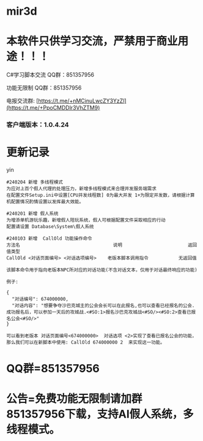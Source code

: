 # mir3d
# 本软件只供学习交流，严禁用于商业用途！！！
C#学习脚本交流 QQ群：851357956

功能无限制 QQ群：851357956

电报交流群: [https://t.me/+nMCinuLwcZY3YzZl](https://t.me/+PpoCMDDlr3VhZTM9)

### 客户端版本：1.0.4.24

# 更新记录
yin

```shell
#240204 新增 多线程模式
为应对上百个假人代理的处理压力，新增多线程模式来合理并发服务端需求
在配置文件Setup.ini中设置[CPU并发线程数] 0为最大并发 1+为限定并发数，请根据计算机配置情况酌情设置以发挥最大效能。
```

```shell
#240201 新增 假人系统
为增添单机游玩乐趣，新增假人陪玩系统，假人可根据配置文件采取相应的行动
配置请设置 Database\System\假人系统
```

```shell
#240103 新增  CallOld 功能操作命令
方法名                                  说明                        返回值类型 
CallOld <对话页面编号> <对话选项编号>    老版本脚本调用指令           无返回值

该脚本命令用于指向老版本NPC所对应的对话功能(不含对话文本，仅用于对话最终响应的功能)

例子:

{
  "对话编号": 674000000,
  "对话内容": "想要争夺沙巴克城主的公会会长可以在此报名,也可以查看已经报名的公会.成功报名后，可以参加一天后的攻城战.<#SO:1>报名沙巴克攻城战<#SO/><#SO:2>查看已报名公会<#SO/>"
}

可以看到老版本 对话页面编号<674000000>  对话选项 <2>实现了查看已报名公会的功能，那么我们可以在新脚本中使用: CallOld 674000000 2  来实现这一功能。
```
# QQ群=851357956
# 公告=免费功能无限制请加群851357956下载，支持AI假人系统，多线程模式。
